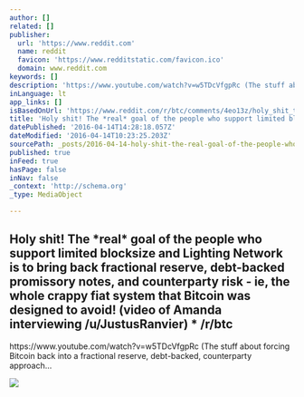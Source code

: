 ```yaml
---
author: []
related: []
publisher:
  url: 'https://www.reddit.com'
  name: reddit
  favicon: 'https://www.redditstatic.com/favicon.ico'
  domain: www.reddit.com
keywords: []
description: 'https://www.youtube.com/watch?v=w5TDcVfgpRc (The stuff about forcing Bitcoin back into a fractional reserve, debt-backed, counterparty approach...'
inLanguage: lt
app_links: []
isBasedOnUrl: 'https://www.reddit.com/r/btc/comments/4eo13z/holy_shit_the_real_goal_of_the_people_who_support/'
title: 'Holy shit! The *real* goal of the people who support limited blocksize and Lighting Network is to bring back fractional reserve, debt-backed promissory notes, and counterparty risk - ie, the whole crappy fiat system that Bitcoin was designed to avoid! (video of Amanda interviewing /u/JustusRanvier) * /r/btc'
datePublished: '2016-04-14T14:28:18.057Z'
dateModified: '2016-04-14T10:23:25.203Z'
sourcePath: _posts/2016-04-14-holy-shit-the-real-goal-of-the-people-who-support-limited.md
published: true
inFeed: true
hasPage: false
inNav: false
_context: 'http://schema.org'
_type: MediaObject

---
```

<article style=""><h1>Holy shit! The *real* goal of the people who support limited blocksize and Lighting Network is to bring back fractional reserve, debt-backed promissory notes, and counterparty risk - ie, the whole crappy fiat system that Bitcoin was designed to avoid! (video of Amanda interviewing /u/JustusRanvier) * /r/btc</h1><p>https://www.youtube.com/watch?v=w5TDcVfgpRc (The stuff about forcing Bitcoin back into a fractional reserve, debt-backed, counterparty approach...</p><img src="https://i.redditmedia.com/W_iZ03VxP7j6ZAlanLrA3PC03z7_bDCRJxjzD4iVvvw.jpg?w=320&amp;s=eea6c3d4b613f6b7e84b04cbd85b52c2" /></article>
